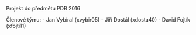 Projekt do předmětu PDB 2016

Členové týmu:
    - Jan Vybíral (xvybir05)
    - Jiří Dostál (xdosta40)
    - David Fojtík (xfojti11)
